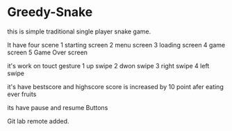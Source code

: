 # Greedy-Snake
this is simple traditional single player snake game.

It have four scene 
1 starting screen
2 menu screen
3 loading screen
4 game screen
5 Game Over screen

it's work on touct gesture
1 up swipe
2 dwon swipe
3 right swipe
4 left swipe

it's have bestscore and highscore
score is increased by 10 point afer eating ever fruits 


its have pause and resume Buttons 

Git lab remote added.


